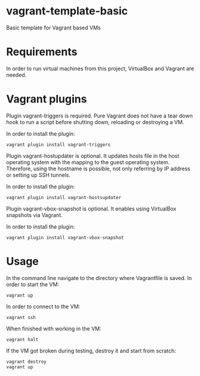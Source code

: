 # vagrant-template-basic
Basic template for Vagrant based VMs 

# Requirements
In order to run virtual machines from this project, VirtualBox and Vagrant are needed.

# Vagrant plugins
Plugin vagrant-triggers is required. Pure Vagrant does not have a tear down hook to run a script before shutting down, reloading or destroying a VM.

In order to install the plugin:
```shell
vagrant plugin install vagrant-triggers
```

Plugin vagrant-hostupdater is optional. It updates hosts file in the host operating system with the mapping to the guest operating system. Therefore, using the hostname is possible, not only referring by IP address or setting up SSH tunnels.

In order to install the plugin:
```shell
vagrant plugin install vagrant-hostsupdater
```

Plugin vagrant-vbox-snapshot is optional. It enables using VirtualBox snapshots via Vagrant.

In order to install the plugin:
```shell
vagrant plugin install vagrant-vbox-snapshot
```

# Usage
In the command line navigate to the directory where Vagrantfile is saved. In order to start the VM:
```shell
vagrant up
```
In order to connect to the VM:
```shell
vagrant ssh
```
When finished with working in the VM:
```shell
vagrant halt
```
If the VM got broken during testing, destroy it and start from scratch:
```shell
vagrant destroy
vagrant up
```
